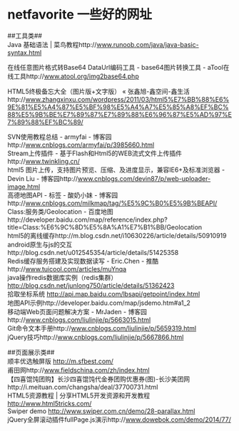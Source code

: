 # netfavorite 一些好的网址

##工具类##<br/>
Java 基础语法 | 菜鸟教程http://www.runoob.com/java/java-basic-syntax.html 

在线任意图片格式转Base64 DataUrl编码工具 - base64图片转换工具 - aTool在线工具http://www.atool.org/img2base64.php

HTML5终极备忘大全（图片版+文字版） « 张鑫旭-鑫空间-鑫生活http://www.zhangxinxu.com/wordpress/2011/03/html5%E7%BB%88%E6%9E%81%E5%A4%87%E5%BF%98%E5%A4%A7%E5%85%A8%EF%BC%88%E5%9B%BE%E7%89%87%E7%89%88%E6%96%87%E5%AD%97%E7%89%88%EF%BC%89/

SVN使用教程总结 - armyfai - 博客园http://www.cnblogs.com/armyfai/p/3985660.html<br/>
Stream上传插件 - 基于Flash和Html5的WEB流式文件上传插件http://www.twinkling.cn/ <br/>
html5 图片上传，支持图片预览、压缩、及进度显示，兼容IE6+及标准浏览器 - Devin Liu - 博客园http://www.cnblogs.com/devin87/p/web-uploader-image.html<br/>
高德地图API - 标签 - 酸奶小妹 - 博客园http://www.cnblogs.com/milkmap/tag/%E5%9C%B0%E5%9B%BEAPI/<br/>
Class:服务类/Geolocation - 百度地图http://developer.baidu.com/map/reference/index.php?title=Class:%E6%9C%8D%E5%8A%A1%E7%B1%BB/Geolocation<br/>
html5的离线缓存http://m.blog.csdn.net/i10630226/article/details/50910919<br/>
android原生与js的交互http://blog.csdn.net/u012545354/article/details/51425358<br/>
Redis缓存服务搭建及实现数据读写 - Eric.Chen - 推酷http://www.tuicool.com/articles/muYnqa<br/>
java操作redis数据库实例（redis集群）http://blog.csdn.net/junlong750/article/details/51362423<br/>
拾取坐标系统 http://api.map.baidu.com/lbsapi/getpoint/index.html <br/>
地图API示例http://developer.baidu.com/map/jsdemo.htm#a1_2 <br/>
移动端Web页面问题解决方案 - MrJaden - 博客园http://www.cnblogs.com/liulinjie/p/5663015.html <br/>
Git命令文本手册http://www.cnblogs.com/liulinjie/p/5659319.html<br/>
jQuery技巧http://www.cnblogs.com/liulinjie/p/5667866.html<br/>




##页面展示类##<br/>
顺丰优选触屏版 http://m.sfbest.com/<br/>
甫田网http://www.fieldschina.com/zh/index.html<br/>
【四喜馄饨团购】长沙四喜馄饨代金券团购优惠券(图)-长沙美团网http://i.meituan.com/changsha/deal/37700731.html<br/>
HTML5资源教程 | 分享HTML5开发资源和开发教程 http://www.html5tricks.com/<br/>
Swiper demo  http://www.swiper.com.cn/demo/28-parallax.html<br/>
jQuery全屏滚动插件fullPage.js演示http://www.dowebok.com/demo/2014/77/<br/>
